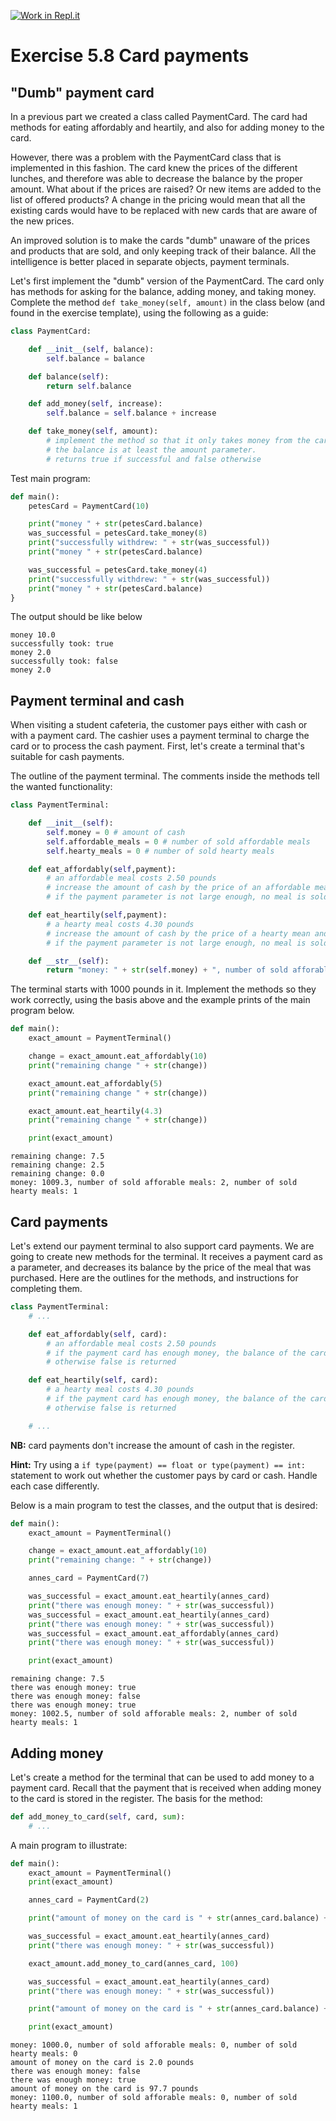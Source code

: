 [![Work in Repl.it](https://classroom.github.com/assets/work-in-replit-14baed9a392b3a25080506f3b7b6d57f295ec2978f6f33ec97e36a161684cbe9.svg)](https://classroom.github.com/online_ide?assignment_repo_id=4490525&assignment_repo_type=AssignmentRepo)
# Exercise 5.8 Card payments

## "Dumb" payment card

In a previous part we created a class called PaymentCard. The card had methods for eating affordably and heartily, and also for adding money to the card.

However, there was a problem with the PaymentCard class that is implemented in this fashion. The card knew the prices of the different lunches, and therefore was able to decrease the balance by the proper amount. What about if the prices are raised? Or new items are added to the list of offered products? A change in the pricing would mean that all the existing cards would have to be replaced with new cards that are aware of the new prices.

An improved solution is to make the cards "dumb" unaware of the prices and products that are sold, and only keeping track of their balance. All the intelligence is better placed in separate objects, payment terminals.

Let's first implement the "dumb" version of the PaymentCard. The card only has methods for asking for the balance, adding money, and taking money. Complete the method `def take_money(self, amount)` in the class below (and found in the exercise template), using the following as a guide:

```python
class PaymentCard:

    def __init__(self, balance):
        self.balance = balance

    def balance(self):
        return self.balance

    def add_money(self, increase):
        self.balance = self.balance + increase

    def take_money(self, amount):
        # implement the method so that it only takes money from the card if
        # the balance is at least the amount parameter.
        # returns true if successful and false otherwise
```

Test main program:

```python
def main():
    petesCard = PaymentCard(10)

    print("money " + str(petesCard.balance)
    was_successful = petesCard.take_money(8)
    print("successfully withdrew: " + str(was_successful))
    print("money " + str(petesCard.balance)

    was_successful = petesCard.take_money(4)
    print("successfully withdrew: " + str(was_successful))
    print("money " + str(petesCard.balance)
}
```

The output should be like below

```plaintext
money 10.0
successfully took: true
money 2.0
successfully took: false
money 2.0
```

## Payment terminal and cash

When visiting a student cafeteria, the customer pays either with cash or with a payment card. The cashier uses a payment terminal to charge the card or to process the cash payment. First, let's create a terminal that's suitable for cash payments.

The outline of the payment terminal. The comments inside the methods tell the wanted functionality:

```python
class PaymentTerminal:

    def __init__(self):
        self.money = 0 # amount of cash
        self.affordable_meals = 0 # number of sold affordable meals
        self.hearty_meals = 0 # number of sold hearty meals

    def eat_affordably(self,payment):
        # an affordable meal costs 2.50 pounds
        # increase the amount of cash by the price of an affordable mean and return the change
        # if the payment parameter is not large enough, no meal is sold and the method should return the whole payment

    def eat_heartily(self,payment):
        # a hearty meal costs 4.30 pounds
        # increase the amount of cash by the price of a hearty mean and return the change
        # if the payment parameter is not large enough, no meal is sold and the method should return the whole payment

    def __str__(self):
        return "money: " + str(self.money) + ", number of sold afforable meals: " + str(self.affordable_meals) + ", number of sold hearty meals: " + str(self.hearty_meals)
```

The terminal starts with 1000 pounds in it. Implement the methods so they work correctly, using the basis above and the example prints of the main program below.

```python
def main():
    exact_amount = PaymentTerminal()

    change = exact_amount.eat_affordably(10)
    print("remaining change " + str(change))

    exact_amount.eat_affordably(5)
    print("remaining change " + str(change))

    exact_amount.eat_heartily(4.3)
    print("remaining change " + str(change))

    print(exact_amount)
```

```plaintext
remaining change: 7.5
remaining change: 2.5
remaining change: 0.0
money: 1009.3, number of sold afforable meals: 2, number of sold hearty meals: 1
```

## Card payments

Let's extend our payment terminal to also support card payments. We are going to create new methods for the terminal. It receives a payment card as a parameter, and decreases its balance by the price of the meal that was purchased. Here are the outlines for the methods, and instructions for completing them.

```python
class PaymentTerminal:
    # ...

    def eat_affordably(self, card):
        # an affordable meal costs 2.50 pounds
        # if the payment card has enough money, the balance of the card is decreased by the price, and the method returns true
        # otherwise false is returned

    def eat_heartily(self, card):
        # a hearty meal costs 4.30 pounds
        # if the payment card has enough money, the balance of the card is decreased by the price, and the method returns true
        # otherwise false is returned

    # ...
```

**NB:** card payments don't increase the amount of cash in the register.

**Hint:** Try using a `if type(payment) == float or type(payment) == int:` statement to work out whether the customer pays by card or cash. Handle each case differently.

Below is a main program to test the classes, and the output that is desired:

```python
def main():
    exact_amount = PaymentTerminal()

    change = exact_amount.eat_affordably(10)
    print("remaining change: " + str(change))

    annes_card = PaymentCard(7)

    was_successful = exact_amount.eat_heartily(annes_card)
    print("there was enough money: " + str(was_successful))
    was_successful = exact_amount.eat_heartily(annes_card)
    print("there was enough money: " + str(was_successful))
    was_successful = exact_amount.eat_affordably(annes_card)
    print("there was enough money: " + str(was_successful))

    print(exact_amount)
```

```plaintext
remaining change: 7.5
there was enough money: true
there was enough money: false
there was enough money: true
money: 1002.5, number of sold afforable meals: 2, number of sold hearty meals: 1
```

## Adding money

Let's create a method for the terminal that can be used to add money to a payment card. Recall that the payment that is received when adding money to the card is stored in the register. The basis for the method:

```python
def add_money_to_card(self, card, sum):
    # ...
```

A main program to illustrate:

```python
def main():
    exact_amount = PaymentTerminal()
    print(exact_amount)

    annes_card = PaymentCard(2)

    print("amount of money on the card is " + str(annes_card.balance) + " pounds")

    was_successful = exact_amount.eat_heartily(annes_card)
    print("there was enough money: " + str(was_successful))

    exact_amount.add_money_to_card(annes_card, 100)

    was_successful = exact_amount.eat_heartily(annes_card)
    print("there was enough money: " + str(was_successful))

    print("amount of money on the card is " + str(annes_card.balance) + " pounds")

    print(exact_amount)
```

```plaintext
money: 1000.0, number of sold afforable meals: 0, number of sold hearty meals: 0
amount of money on the card is 2.0 pounds
there was enough money: false
there was enough money: true
amount of money on the card is 97.7 pounds
money: 1100.0, number of sold afforable meals: 0, number of sold hearty meals: 1
```
